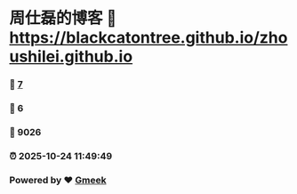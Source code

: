 # 周仕磊的博客 :link: https://blackcatontree.github.io/zhoushilei.github.io 
### :page_facing_up: [7](https://blackcatontree.github.io/zhoushilei.github.io/tag.html) 
### :speech_balloon: 6 
### :hibiscus: 9026 
### :alarm_clock: 2025-10-24 11:49:49 
### Powered by :heart: [Gmeek](https://github.com/Meekdai/Gmeek)
